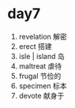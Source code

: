 # day7

1. revelation 解密
2. erect 搭建
3. isle | island 岛
4. maltreat 虐待
5. frugal 节俭的
6. specimen 标本
7. devote 献身于
